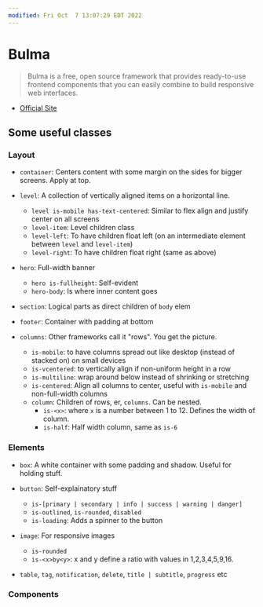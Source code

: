 ```yaml
---
modified: Fri Oct  7 13:07:29 EDT 2022
---
```

# Bulma

> Bulma is a free, open source framework that provides ready-to-use frontend components that you can easily combine to build responsive web interfaces.

- [Official Site](https://bulma.io/)

## Some useful classes

### Layout

- `container`: Centers content with some margin on the sides for bigger screens. Apply at top.

- `level`: A collection of vertically aligned items on a horizontal line.

  - `level is-mobile has-text-centered`: Similar to flex align and justify center on all screens
  - `level-item`: Level children class
  - `level-left`: To have children float left (on an intermediate element between `level` and `level-item`)
  - `level-right`: To have children float right (same as above)

- `hero`: Full-width banner

  - `hero is-fullheight`: Self-evident
  - `hero-body`: Is where inner content goes

- `section`: Logical parts as direct children of `body` elem

- `footer`: Container with padding at bottom

- `columns`: Other frameworks call it "rows". You get the picture.

  - `is-mobile`: to have columns spread out like desktop (instead of stacked on) on small devices
  - `is-vcentered`: to vertically align if non-uniform height in a row
  - `is-multiline`: wrap around below instead of shrinking or stretching
  - `is-centered`: Align all columns to center, useful with `is-mobile` and non-full-width columns
  - `column`: Children of rows, er, `columns`. Can be nested.
    - `is-<x>`: where `x` is a number between 1 to 12. Defines the width of column.
    - `is-half`: Half width column, same as `is-6`

### Elements

- `box`: A white container with some padding and shadow. Useful for holding stuff.

- `button`: Self-explainatory stuff

  - `is-[primary | secondary | info | success | warning | danger]`
  - `is-outlined`, `is-rounded`, `disabled`
  - `is-loading`: Adds a spinner to the button

- `image`: For responsive images

  - `is-rounded`
  - `is-<x>by<y>`: x and y define a ratio with values in 1,2,3,4,5,9,16.

- `table`, `tag`, `notification`, `delete`, `title | subtitle`, `progress` etc

### Components
